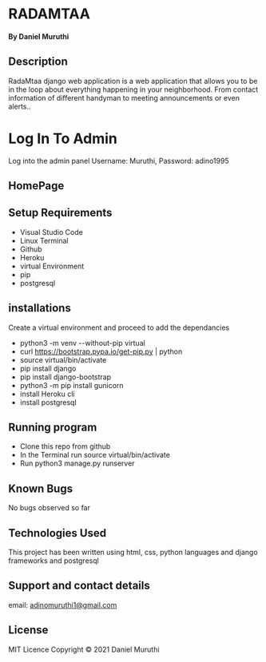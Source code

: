 # RADAMTAA


#### By **Daniel Muruthi**

## Description

RadaMtaa django web application is a web application that allows you to be in the loop about everything happening in your neighborhood. From contact information of different handyman to meeting announcements or even alerts..

# Log In To Admin
Log into the admin panel
Username: Muruthi, 
Password: adino1995

## HomePage


## Setup Requirements

- Visual Studio Code
- Linux Terminal
- Github
- Heroku
- virtual Environment
- pip
- postgresql

## installations

Create a virtual environment and proceed to add the dependancies

- python3 -m venv --without-pip virtual
- curl https://bootstrap.pypa.io/get-pip.py | python
- source virtual/bin/activate
- pip install django
- pip install django-bootstrap
- python3 -m  pip install gunicorn
- install Heroku cli
- install postgresql


## Running program

- Clone this repo from github
- In the Terminal run source virtual/bin/activate
- Run python3 manage.py runserver

## Known Bugs

No bugs observed so far


## Technologies Used

This project has been written using html, css, python languages and django frameworks and postgresql



## Support and contact details

email: adinomuruthi1@gmail.com

## License

MIT Licence Copyright © 2021 Daniel Muruthi

